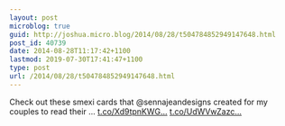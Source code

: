 ```yaml
---
layout: post
microblog: true
guid: http://joshua.micro.blog/2014/08/28/t504784852949147648.html
post_id: 40739
date: 2014-08-28T11:17:42+1100
lastmod: 2019-07-30T17:41:47+1100
type: post
url: /2014/08/28/t504784852949147648.html
---
```

Check out these smexi cards that @sennajeandesigns created for my couples to read their ... [t.co/Xd9tpnKWG...](http://t.co/Xd9tpnKWGf) [t.co/UdWVwZazc...](http://t.co/UdWVwZazcK)
